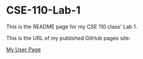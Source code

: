 # CSE-110-Lab-1

This is the README page for my CSE 110 class' Lab 1.

This is the URL of my published GitHub pages site:

[My User Page](https://emilyycaii.github.io/CSE-110-Lab-1/)